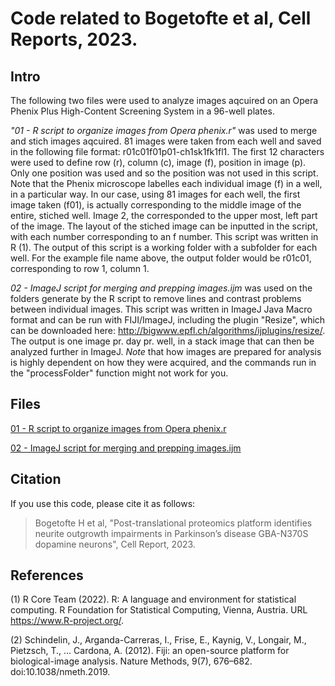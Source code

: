 # Code related to Bogetofte et al, Cell Reports, 2023.

## Intro

The following two files were used to analyze images aqcuired on an Opera Phenix Plus High-Content Screening System in a 96-well plates.

*"01 - R script to organize images from Opera phenix.r"* was used to merge and stich images aqcuired. 81 images were taken from each well and saved in the following file format: r01c01f01p01-ch1sk1fk1fl1. The first 12 characters were used to define row (r), column (c), image (f), position in image (p). Only one position was used and so the position was not used in this script. Note that the Phenix microscope labelles each individual image (f) in a well, in a particular way. In our case, using 81 images for each well, the first image taken (f01), is actually corresponding to the middle image of the entire, stiched well. Image 2, the corresponded to the upper most, left part of the image. The layout of the stiched image can be inputted in the script, with each number corresponding to an f number. This script was written in R (1). The output of this script is a working folder with a subfolder for each well. For the example file name above, the output folder would be r01c01, corresponding to row 1, column 1. 

*02 - ImageJ script for merging and prepping images.ijm* was used on the folders generate by the R script to remove lines and contrast problems between individual images. This script was written in ImageJ Java Macro format and can be run with FIJI/ImageJ, including the plugin "Resize", which can be downloaded here: http://bigwww.epfl.ch/algorithms/ijplugins/resize/. The output is one image pr. day pr. well, in a stack image that can then be analyzed further in ImageJ. *Note* that how images are prepared for analysis is highly dependent on how they were acquired, and the commands run in the "processFolder" function might not work for you.

## Files

[01 - R script to organize images from Opera phenix.r](https://github.com/mbarnkob/articles/blob/main/2023%20-%20Bogetofte%20-%20Cell%20Reports/01%20-%20R%20script%20to%20organize%20images%20from%20Opera%20phenix.r)

[02 - ImageJ script for merging and prepping images.ijm](https://github.com/mbarnkob/articles/blob/main/2023%20-%20Bogetofte%20-%20Cell%20Reports/02%20-%20ImageJ%20script%20for%20merging%20and%20prepping%20images.ijm)

## Citation

If you use this code, please cite it as follows:

> Bogetofte H et al, "Post-translational proteomics platform identifies neurite outgrowth impairments in Parkinson’s disease GBA-N370S dopamine neurons", Cell Report, 2023.

## References

(1) R Core Team (2022). R: A language and environment for statistical computing. R Foundation for Statistical Computing, Vienna, Austria. URL https://www.R-project.org/.

(2) Schindelin, J., Arganda-Carreras, I., Frise, E., Kaynig, V., Longair, M., Pietzsch, T., … Cardona, A. (2012). Fiji: an open-source platform for biological-image analysis. Nature Methods, 9(7), 676–682. doi:10.1038/nmeth.2019.
